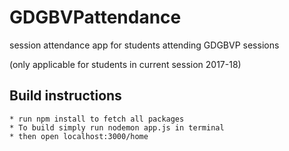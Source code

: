 # GDGBVPattendance

session attendance app for students attending GDGBVP sessions 

(only applicable for students in current session 2017-18)

## Build instructions

```
* run npm install to fetch all packages
* To build simply run nodemon app.js in terminal
* then open localhost:3000/home
```
